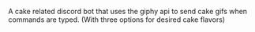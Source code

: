 A cake related discord bot that uses the giphy api to send cake gifs when commands are typed. (With three options for desired cake flavors)

